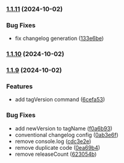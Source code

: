 ### [1.1.11](https://github.com/ccreusat/package-manager-cli/compare/v1.1.10...v1.1.11) (2024-10-02)


### Bug Fixes

* fix changelog generation ([133e6be](https://github.com/ccreusat/package-manager-cli/commit/133e6bef202e8d8a99b4fd66defef3e0de4c2fe5))

### [1.1.10](https://github.com/ccreusat/package-manager-cli/compare/v1.1.9...v1.1.10) (2024-10-02)

### [1.1.9](https://github.com/ccreusat/package-manager-cli/compare/1.1.9...v1.1.9) (2024-10-02)


### Features

* add tagVersion command ([6cefa53](https://github.com/ccreusat/package-manager-cli/commit/6cefa538fe32eac9bacb7ad31e8ef0a4fd6505fb))


### Bug Fixes

* add newVersion to tagName ([f0a6b93](https://github.com/ccreusat/package-manager-cli/commit/f0a6b93c237e14170a05b1bd70d509c111e6a9a9))
* conventional changelog config ([0ab3e6f](https://github.com/ccreusat/package-manager-cli/commit/0ab3e6f70be191376a69a6bccaece9d825296ecd))
* remove console.log ([cdc3e2e](https://github.com/ccreusat/package-manager-cli/commit/cdc3e2e7c5b9a3421da791b0bca99ee1a202f9a1))
* remove duplicate code ([0ea69b4](https://github.com/ccreusat/package-manager-cli/commit/0ea69b4bf21304f9839abe49287a300dc09f627a))
* remove releaseCount ([623054b](https://github.com/ccreusat/package-manager-cli/commit/623054b8f059d70f543c3e453a490979b1b8b04a))

